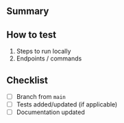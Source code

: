## Summary
<!-- Short description of changes -->

## How to test
1. Steps to run locally
2. Endpoints / commands

## Checklist
- [ ] Branch from `main`
- [ ] Tests added/updated (if applicable)
- [ ] Documentation updated